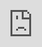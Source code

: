 ```yaml
---
layout: post
published: true
title: Houghton connection
image: http://www.fredonia.edu/pr/virtual360/science_center/2014_05/images/8_o_2.jpg
---
```

<iframe style="position:fixed; top:0px; left:0px; bottom:0px; right:0px; width:100%; height:100%; border:none; margin:0; padding:0; overflow:hidden; z-index:999999;" src="http://www.fredonia.edu/pr/virtual360/science_center/2014_05/8.html" frameBorder="0">If you see nothing here, your browser may be out of date.</iframe>

